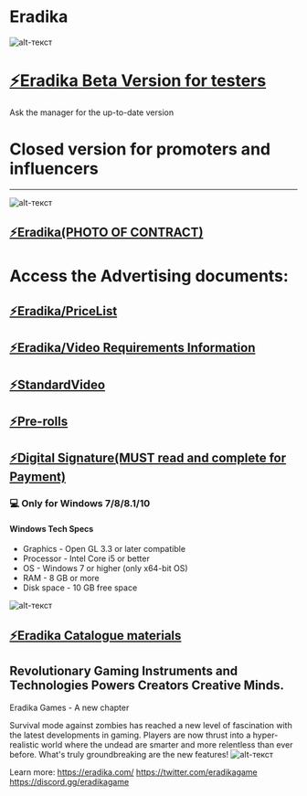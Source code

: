 # Eradika
![alt-текст](https://pbs.twimg.com/profile_images/1686857338714488832/7yyFwGxn_400x400.jpg)
# [⚡️Eradika Beta Version for testers ]()
Ask the manager for the up-to-date version
# Closed version for promoters and influencers
-------------
![alt-текст](https://pbs.twimg.com/media/F2TUOn0XsAAG4o3.jpg)

## [⚡️Eradika(PHOTO OF CONTRACT)](https://mega.nz/file/Log1VCab#zInl2Jl5jWd66mwUi0oGbugIzhFNzt9K9IWLeyk2t5w)
# Access the Advertising documents:
## [⚡️Eradika/PriceList](https://drive.google.com/file/d/1QCebG52jP6Tb1uud3lss2FD7bssXDnzE/view?usp=sharing)
## [⚡️Eradika/Video Requirements Information](https://drive.google.com/file/d/1_dbdi1_bBbpItXfT45ACYbedPEAbd0fa/view?usp=sharing)
## [⚡️StandardVideo](https://drive.google.com/file/d/1LY6i_Yb6wQOh8rl4GwukOI3Wi8ZZ5YhE/view?usp=sharing)
## [⚡️Pre-rolls](https://mega.nz/file/CogUUQzY#pVoM6ECXlqckQkDMjj0rIezvEclTdbOtqKWBd1nQ_6s)
## [⚡️Digital Signature(MUST read and complete for Payment)](https://mega.nz/file/bt4UGSKR#OvnSY_G4E4zFF-BiQdbptaXB8tOmvlWfKVaAyiz-EVg)


### 💻 Only for Windows 7/8/8.1/10

#### Windows Tech Specs
* Graphics - Open GL 3.3 or later compatible
* Processor - Intel Core i5 or better
* OS - Windows 7 or higher (only x64-bit OS)
* RAM - 8 GB or more
* Disk space - 10 GB free space

![alt-текст](https://pbs.twimg.com/media/F2ZekQ-XsAAfu6X?format=jpg&name=large)

## [⚡️Eradika Catalogue materials ](https://mega.nz/file/S4ImjaTS#GDJjIFr3OF1gj0PJN90S8GOG6kaNGRGiPz_DkTSHdvI)


## Revolutionary Gaming Instruments and Technologies Powers Creators Creative Minds.

Eradika Games - A new chapter

Survival mode against zombies has reached a new level of fascination with the latest developments in gaming. Players are now thrust into a hyper-realistic world where the undead are smarter and more relentless than ever before. What's truly groundbreaking are the new features!
![alt-текст](https://pbs.twimg.com/media/F220fHjXkAAswer?format=jpg&name=large)



Learn more: https://eradika.com/
https://twitter.com/eradikagame
https://discord.gg/eradikagame
